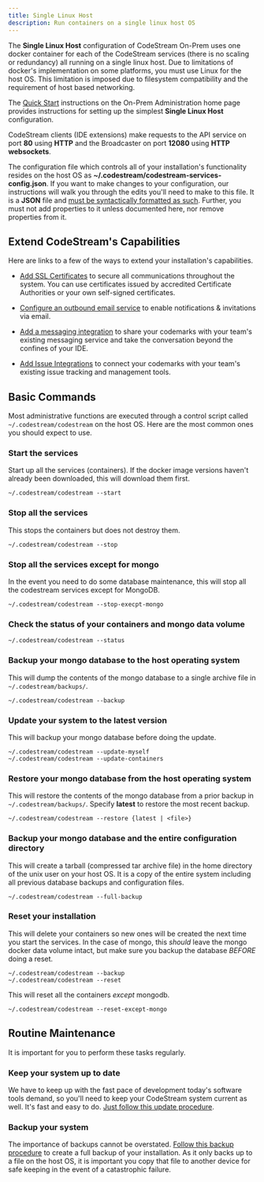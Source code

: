 ```yaml
---
title: Single Linux Host
description: Run containers on a single linux host OS
---
```


The **Single Linux Host** configuration of CodeStream On-Prem uses one docker
container for each of the CodeStream services (there is no scaling or
redundancy) all running on a single linux host. Due to limitations of docker's
implementation on some platforms, you must use Linux for the host OS. This
limitation is imposed due to filesystem compatibility and the requirement of
host based networking.

The [Quick Start](/#quick-start) instructions on the On-Prem Administration home
page provides instructions for setting up the simplest **Single Linux Host**
configuration.

CodeStream clients (IDE extensions) make requests to the API
service on port **80** using **HTTP** and the Broadcaster on port **12080**
using **HTTP websockets**.

The configuration file which controls all of your installation's functionality
resides on the host OS as **~/.codestream/codestream-services-config.json**. If
you want to make changes to your configuration, our instructions will walk you
through the edits you'll need to make to this file. It is a **JSON** file and
[must be syntactically formatted as such](https://www.json.org). Further, you
must not add properties to it unless documented here, nor remove properties from
it.

## Extend CodeStream's Capabilities

Here are links to a few of the ways to extend your installation's capabilities.

*  [Add SSL Certificates](../serviceconfigs/ssl) to secure all communications throughout
   the system. You can use certificates issued by accredited Certificate
   Authorities or your own self-signed certificates.

*  [Configure an outbound email service](../serviceconfigs/outbound) to enable
   notifications & invitations via email.

*  [Add a messaging integration](../messaging/network) to share your codemarks
   with your team's existing messaging service and take the conversation beyond
   the confines of your IDE.

*  [Add Issue Integrations](../issues/overview) to connect your codemarks with
   your team's existing issue tracking and management tools.


## Basic Commands

Most administrative functions are executed through a control script called
`~/.codestream/codestream` on the host OS.  Here are the most common ones you
should expect to use.

### Start the services
Start up all the services (containers). If the docker image versions haven't
already been downloaded, this will download them first.
```
~/.codestream/codestream --start
```

### Stop all the services
This stops the containers but does not destroy them.
```
~/.codestream/codestream --stop
```

### Stop all the services except for mongo
In the event you need to do some database maintenance, this will stop all the
codestream services except for MongoDB.
```
~/.codestream/codestream --stop-execpt-mongo
```

### Check the status of your containers and mongo data volume
```
~/.codestream/codestream --status
```

### Backup your mongo database to the host operating system
This will dump the contents of the mongo database to a single archive file in
`~/.codestream/backups/`.
```
~/.codestream/codestream --backup
```

### Update your system to the latest version
This will backup your mongo database before doing the update.
```
~/.codestream/codestream --update-myself
~/.codestream/codestream --update-containers
```

### Restore your mongo database from the host operating system
This will restore the contents of the mongo database from a prior backup in
`~/.codestream/backups/`. Specify **latest** to restore the most recent backup.
```
~/.codestream/codestream --restore {latest | <file>}
```

### Backup your mongo database and the entire configuration directory
This will create a tarball (compressed tar archive file) in the home directory
of the unix user on your host OS. It is a copy of the entire system including
all previous database backups and configuration files.
```
~/.codestream/codestream --full-backup
```

### Reset your installation
This will delete your containers so new ones will be created the next time you
start the services. In the case of mongo, this _should_ leave the mongo docker
data volume intact, but make sure you backup the database _BEFORE_ doing a
reset.
```
~/.codestream/codestream --backup
~/.codestream/codestream --reset
```
This will reset all the containers _except_ mongodb.
```
~/.codestream/codestream --reset-except-mongo
```

## Routine Maintenance

It is important for you to perform these tasks regularly.

### Keep your system up to date

We have to keep up with the fast pace of development today's software tools
demand, so you'll need to keep your CodeStream system current as well. It's fast
and easy to do. [Just follow this update
procedure](#update-your-system-to-the-latest-version).

### Backup your system

The importance of backups cannot be overstated. [Follow this backup
procedure](#backup-your-mongo-database-and-the-entire-configuration-directory)
to create a full backup of your installation. As it only backs up to a file on
the host OS, it is important you copy that file to another device for safe
keeping in the event of a catastrophic failure.
